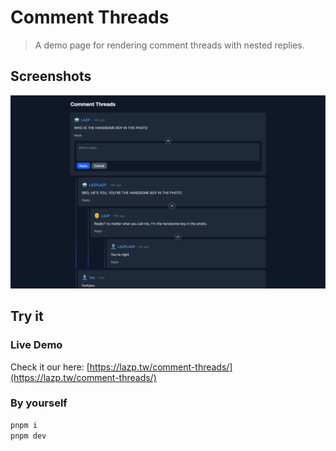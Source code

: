 # Comment Threads

> A demo page for rendering comment threads with nested replies.

## Screenshots
![alt text](image/image.png)

## Try it
### Live Demo
Check it our here: [https://lazp.tw/comment-threads/](https://lazp.tw/comment-threads/)
### By yourself

```bash
pnpm i
pnpm dev
```